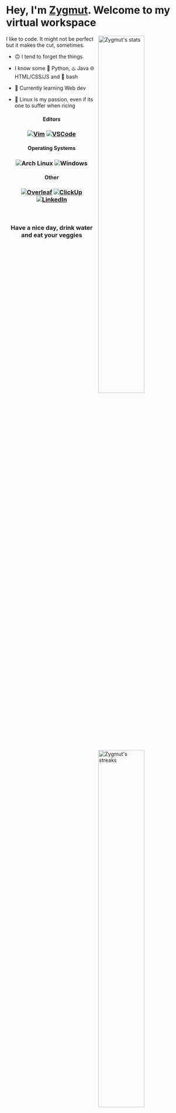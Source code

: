 
# Hey, I'm [Zygmut](https://github.com/Zygmut/). Welcome to my virtual workspace

<img align="right" width="50%" alt="Zygmut's stats" src="https://github-readme-stats.vercel.app/api?username=Zygmut&show_icons=true&title_color=E6DFB8&text_color=cddbf9&icon_color=caf6bb&bg_color=20202A">
<img align="right" width="50%" alt="Zygmut's streaks" src="https://github-readme-streak-stats.herokuapp.com/?user=Zygmut&currStreakLabel=E6DFB8&sideLabels=cddbf9&currStreakNum=caf6bb&sideNums=E6DFB8&dates=E6DFB8&ring=cddbf9&fire=cddbf9&stroke=caf6bb&background=20202A">
<img align="right" width="50%" alt="Zygmut's code" src="https://github-readme-stats.vercel.app/api/top-langs/?username=Zygmut&layout=compact&title_color=E6DFB8&text_color=cddbf9&icon_color=caf6bb&bg_color=20202A"  />


I like to code. It might not be perfect but it makes the cut, sometimes.


- 🙃 I tend to forget the things

 - I know some 🐍 Python, ♨️ Java 🌐 HTML/CSS/JS and 🚀 bash 

- 🌱 Currently learning Web dev

- 👾 Linux is my passion, even if its one to suffer when ricing

<section align="left">
<h4 align="center">Editors</h4>
<h3 align="center">
	<a href ="https://www.vim.org/"><img alt="Vim" src="https://img.shields.io/badge/vim%20-%2357A143.svg?style=for-the-badge&logo=vim&logoColor=FFFFFF"></a>
	<a href ="https://code.visualstudio.com/"><img alt="VSCode" src="https://img.shields.io/badge/vscode%20-%23007ACC.svg?style=for-the-badge&logo=visual-studio-code&logoColor=FFFFFF"></a>
	
</h3>

<h4 align="center">Operating Systems</h4>
<h3 align="center">
	<img alt="Arch Linux" src="https://img.shields.io/badge/arch_linux%20-%231793D1.svg?style=for-the-badge&logo=arch-linux&logoColor=FFFFFF">
	<img alt="Windows" src="https://img.shields.io/badge/windows%20-%230078D6.svg?style=for-the-badge&logo=windows&logoColor=FFFFFF">
</h3>

<h4 align="center">Other</h4>
<h3 align="center">
	<a href ="https://www.overleaf.com"><img alt="Overleaf" src="https://img.shields.io/badge/overleaf%20-%2357A143.svg?style=for-the-badge&logo=overleaf&logoColor=FFFFFF"></a>
	<a href ="https://app.clickup.com/"><img alt="ClickUp" src="https://img.shields.io/badge/ClickUp%20-%238b62c8.svg?style=for-the-badge&logo=clickup&logoColor=FFFFFF"></a>
	<a href="https://www.linkedin.com/in/rub%C3%A9n-palmer-p%C3%A9rez-2963b4220/">
   <img alt="LinkedIn" src="https://img.shields.io/badge/LinkedIn-0077B5.svg?&style=for-the-badge&logo=linkedin&logoColor=white" />
</a>
</h3>
</section>

<br />
<footer>
	<h3 align="center">Have a nice day, drink water and eat your veggies</h2>
</footer>

